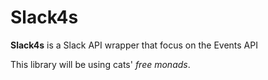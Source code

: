 Slack4s
=============

__Slack4s__ is a Slack API wrapper that focus on the Events API

This library will be using cats' _free monads_.
